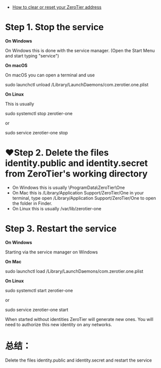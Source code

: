 - [How to clear or reset your ZeroTier address](https://docs.zerotier.com/faq/#reset-address)

# Step 1. Stop the service
**On Windows**

On Windows this is done with the service manager. (Open the Start Menu and start typing "service")

**On macOS**

On macOS you can open a terminal and use

sudo launchctl unload /Library/LaunchDaemons/com.zerotier.one.plist

**On Linux**

This is usually

sudo systemctl stop zerotier-one

or

sudo service zerotier-one stop

# ❤️Step 2. Delete the files identity.public and identity.secret from ZeroTier's working directory

- On Windows this is usually \ProgramData\ZeroTier\One
- On Mac this is /Library/Application Support/ZeroTier/One in your terminal, type open /Library/Application Support/ZeroTier/One to open the folder in Finder.
- On Linux this is usually /var/lib/zerotier-one

# Step 3. Restart the service
**On Windows**

Starting via the service manager on Windows

**On Mac**

sudo launchctl load /Library/LaunchDaemons/com.zerotier.one.plist

**On Linux**

sudo systemctl start zerotier-one

or

sudo service zerotier-one start

When started without identities ZeroTier will generate new ones. You will need to authorize this new identity on any networks.

# 总结：
 Delete the files identity.public and identity.secret and restart the service
